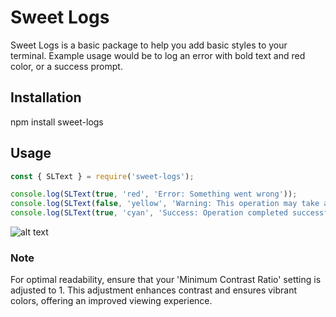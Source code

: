 # Sweet Logs
Sweet Logs is a basic package to help you add basic styles to your terminal. 
Example usage would be to log an error with bold text and red color, or a success prompt. 

## Installation
npm install sweet-logs

## Usage
```javascript
const { SLText } = require('sweet-logs');

console.log(SLText(true, 'red', 'Error: Something went wrong'));
console.log(SLText(false, 'yellow', 'Warning: This operation may take a while', 'black'));
console.log(SLText(true, 'cyan', 'Success: Operation completed successfully', 'white'));
```

![alt text](https://github.com/sindre-gangeskar/sweet-logs/blob/master/Example1.jpg?raw=true)

### Note
For optimal readability, ensure that your 'Minimum Contrast Ratio' setting is adjusted to 1. 
This adjustment enhances contrast and ensures vibrant colors, offering an improved viewing experience.
